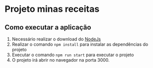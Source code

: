 # Projeto minas receitas

## Como executar a aplicação

1. Necessário realizar o download do [NodeJs](https://nodejs.org/pt)
2. Realizar o comando ```npm install``` para instalar as dependências do projeto
3. Executar o comando ```npm run start``` para executar o projeto
4. O projeto irá abrir no navegador na porta 3000.